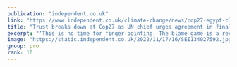 ```yaml
---
publication: "independent.co.uk"
link: "https://www.independent.co.uk/climate-change/news/cop27-egypt-climate-sharm-el-sheikh-b2227355.html"
title: "Trust breaks down at Cop27 as UN chief urges agreement in final 24 hours"
excerpt: "‘This is no time for finger-pointing. The blame game is a recipe for mutually assured destruction,’ UN secretary-general Antonio Guterres warns "
image: "https://static.independent.co.uk/2022/11/17/16/SEI134027592.jpg?quality=75&width=1200&auto=webp"
group: pro
rank: 10
---
```

